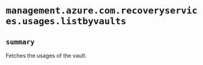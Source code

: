# `management.azure.com.recoveryservices.usages.listbyvaults`

## `summary`
Fetches the usages of the vault.


